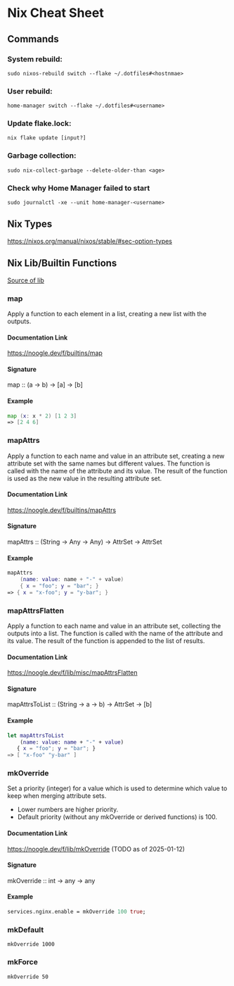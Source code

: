# Nix Cheat Sheet

## Commands

### System rebuild:
`sudo nixos-rebuild switch --flake ~/.dotfiles#<hostnmae>`

### User rebuild:
`home-manager switch --flake ~/.dotfiles#<username>`

### Update flake.lock:
`nix flake update [input?]`

### Garbage collection:
`sudo nix-collect-garbage --delete-older-than <age>`

### Check why Home Manager failed to start
`sudo journalctl -xe --unit home-manager-<username>`

## Nix Types

https://nixos.org/manual/nixos/stable/#sec-option-types

## Nix Lib/Builtin Functions

[Source of lib](https://github.com/NixOS/nixpkgs/blob/9dfcba812aa0f4dc374acfe0600d591885f4e274/lib/modules.nix)

### map

Apply a function to each element in a list, creating a new list with the outputs.

#### Documentation Link
https://noogle.dev/f/builtins/map

#### Signature
map :: (a -> b) -> [a] -> [b]

#### Example
```nix
map (x: x * 2) [1 2 3]
=> [2 4 6]
```

### mapAttrs

Apply a function to each name and value in an attribute set, creating a new attribute set with the same names but different values.
The function is called with the name of the attribute and its value. The result of the function is used as the new value in the resulting attribute set.

#### Documentation Link
https://noogle.dev/f/builtins/mapAttrs

#### Signature
mapAttrs :: (String -> Any -> Any) -> AttrSet -> AttrSet

#### Example
```nix
mapAttrs
    (name: value: name + "-" + value)
    { x = "foo"; y = "bar"; }
=> { x = "x-foo"; y = "y-bar"; }
```

### mapAttrsFlatten

Apply a function to each name and value in an attribute set, collecting the outputs into a list.
The function is called with the name of the attribute and its value. The result of the function is appended to the list of results.

#### Documentation Link
https://noogle.dev/f/lib/misc/mapAttrsFlatten

#### Signature
mapAttrsToList :: (String -> a -> b) -> AttrSet -> [b]

#### Example
```nix
let mapAttrsToList
    (name: value: name + "-" + value)
   { x = "foo"; y = "bar"; }
=> [ "x-foo" "y-bar" ]
```

### mkOverride

Set a priority (integer) for a value which is used to determine which value to keep when merging attribute sets.
- Lower numbers are higher priority.
- Default priority (without any mkOverride or derived functions) is 100.

#### Documentation Link

https://noogle.dev/f/lib/mkOverride (TODO as of 2025-01-12)

#### Signature
mkOverride :: int -> any -> any

#### Example

```nix
services.nginx.enable = mkOverride 100 true;
```

### mkDefault

`mkOverride 1000`

### mkForce

`mkOverride 50`
